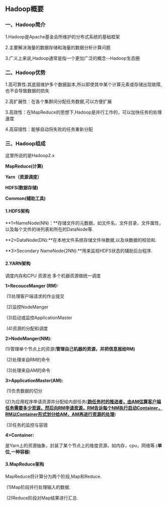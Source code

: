 ## Hadoop概要

### 一、Hadoop简介

1.Hadoop是Apache基金会所维护的分布式系统的基础框架

2.主要解决海量的数据存储和海量的数据分析计算问题

3.广义上来说,Hadoop通常是指一个更加广泛的概念--Hadoop生态圈

### 二、Hadoop优势

1.高可靠性:其底层维护多个数据副本,所以即使其中某个计算元素或存储出现故障,也不会导致数据的损失

2.高扩展性：在各个集群间分配任务数据,可以方便扩展

3.高效性：在MapReduce的思想下,Hadoop是并行工作的，可以加快任务的处理速度

4.高容错性：能够自动将失败的任务重新分配

### 三、Hadoop组成

这里所说的是Hadoop2.x

**MapReduce(计算)**

**Yarn（资源调度）**

**HDFS(数据存储)**

**Common(辅助工具)**

#### 1.HDFS架构

**1>NameNode(NN)：**存储文件的元数据，如文件名，文件目录，文件属性，以及每个文件的块列表和所在的DataNode等.

**2>DataNode(DN):**在本地文件系统存储文件块数据,以及块数据的校验和.

**3>Secondary NameNode(2NN):**用来监视HDFS状态的辅助后台程序.

#### 2.YARN架构

调度内存和CPU  资源池  多个机器资源做统一调度

**1>RecouceManger (RM):**	

​	(1)处理客户端请求的作业提交

​	(2)监控NodeManger

​	(3)启动或监控ApplicationMaster

​	(4)资源的分配和调度

**2>NodeManger(NM):**

​	(1)管理单个节点上的资源(**管理自己机器的资源，并把信息报给RM)**

​	(2)处理来自RM的命令

​	(3)处理来自AM的命令

**3>ApplicationMaster(AM):**

​	(1)负责数据的切分

​	(2)为应用程序申请资源并分配给内部任务(**<u>跑任务时的推进者，由AM估算客户端任务需要多少资源，然后向RM申请资源，RM告诉每个NM执行启动Container，RM以Container形式划分给AM，AM再进行资源的处理</u>**)

​	(3)任务的监控与容错

**4>Container:**

​	是Yarn上的资源抽象，封装了某个节点上的维度资源，如内存，cpu，网络等.(**单位,一种容器**)

#### 3.MapReduce架构

MapReduce将计算分为两个阶段,Map和Reduce.

​	(1)Map阶段并行处理输入的数据.

​	(2)Reduce阶段对Map结果进行汇总.